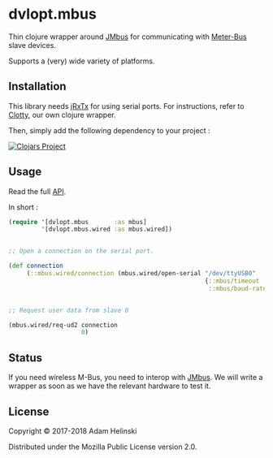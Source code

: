 # dvlopt.mbus

Thin clojure wrapper around [JMbus](https://www.openmuc.org/m-bus/) for
communicating with [Meter-Bus](https://en.wikipedia.org/wiki/Meter-Bus) slave
devices.

Supports a (very) wide variety of platforms.

## Installation

This library needs [jRxTx](https://github.com/openmuc/jrxtx) for using serial
ports. For instructions, refer to [Clotty](https://github.com/dvlopt/clotty), our
own clojure wrapper.

Then, simply add the following dependency to your project :

[![Clojars
Project](https://img.shields.io/clojars/v/dvlopt/mbus.svg)](https://clojars.org/dvlopt/mbus)

## Usage

Read the full [API](https://dvlopt.github.io/doc/dvlopt/mbus/).

In short :

```clj
(require '[dvlopt.mbus       :as mbus]
         '[dvlopt.mbus.wired :as mbus.wired])


;; Open a connection on the serial port.

(def connection
     (::mbus.wired/connection (mbus.wired/open-serial "/dev/ttyUSB0"
                                                      {::mbus/timeout   1000
                                                       ::mbus/baud-rate 2400})))


;; Request user data from slave 0

(mbus.wired/req-ud2 connection
                    0)
```

## Status

If you need wireless M-Bus, you need to interop with
[JMbus](https://www.openmuc.org/m-bus/). We will write a wrapper as soon as we
have the relevant hardware to test it.

## License

Copyright © 2017-2018 Adam Helinski

Distributed under the Mozilla Public License version 2.0.
